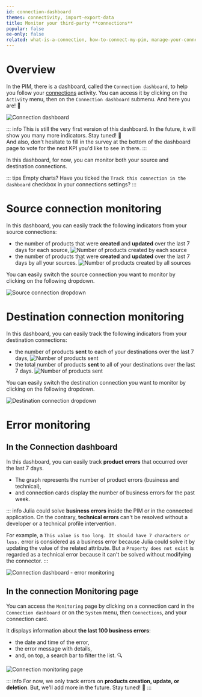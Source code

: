 ```yaml
---
id: connection-dashboard
themes: connectivity, import-export-data
title: Monitor your third-party **connections**
popular: false
ee-only: false
related: what-is-a-connection, how-to-connect-my-pim, manage-your-connections
---
```


# Overview

In the PIM, there is a dashboard, called the `Connection dashboard`, to help you follow your [connections](what-is-a-connection.html) activity. You can access it by clicking on the `Activity` menu, then on the `Connection dashboard` submenu. And here you are! :tada:

![Connection dashboard](../img/connection-dashboard.png)

::: info
This is still the very first version of this dashboard. In the future, it will show you many more indicators. Stay tuned! 🙂  
And also, don't hesitate to fill in the survey at the bottom of the dashboard page to vote for the next KPI you'd like to see in there.
:::

In this dashboard, for now, you can monitor both your source and destination connections.

::: tips
Empty charts? Have you ticked the `Track this connection in the dashboard` checkbox in your connections settings?
:::

# Source connection monitoring
In this dashboard, you can easily track the following indicators from your source connections:

- the number of products that were **created** and **updated** over the last 7 days for each source,
![Number of products created by each source](../img/number-of-products-created-updated.png)
- the number of products that were **created** and **updated** over the last 7 days by all your sources.
![Number of products created by all sources](../img/number-of-products-created-updated-all-connections.png)

You can easily switch the source connection you want to monitor by clicking on the following dropdown.

![Source connection dropdown](../img/source-connection-dropdown.png)

# Destination connection monitoring
In this dashboard, you can easily track the following indicators from your destination connections:
- the number of products **sent** to each of your destinations over the last 7 days,
![Number of products sent](../img/number-of-products-sent.png)
- the total number of products **sent** to all of your destinations over the last 7 days.
![Number of products sent](../img/number-of-products-sent-all-connections.png)

You can easily switch the destination connection you want to monitor by clicking on the following dropdown.

![Destination connection dropdown](../img/destination-connection-dropdown.png)

# Error monitoring

## In the Connection dashboard
In this dashboard, you can easily track **product errors** that occurred over the last 7 days. 
- The graph represents the number of product errors (business and technical), 
- and connection cards display the number of business errors for the past week.

::: info
Julia could solve **business errors** inside the PIM or in the connected application. On the contrary, **technical errors** can't be resolved without a developer or a technical profile intervention.

For example, a `This value is too long. It should have 7 characters or less.` error is considered as a business error because Julia could solve it by updating the value of the related attribute. But a `Property does not exist` is regarded as a technical error because it can't be solved without modifying the connector.
:::

![Connection dashboard - error monitoring](../img/error-monitoring-connection-dashboard.png)

## In the connection Monitoring page

You can access the `Monitoring` page by clicking on a connection card in the `Connection dashboard` or on the `System` menu, then `Connections`, and your connection card. 

It displays information about **the last 100 business errors**:
- the date and time of the error,
- the error message with details,
- and, on top, a search bar to filter the list. 🔍

![Connection monitoring page](../img/connection-monitoring-page.png)

::: info
For now, we only track errors on **products creation, update, or deletion**. But, we'll add more in the future. Stay tuned! 🙂
:::
